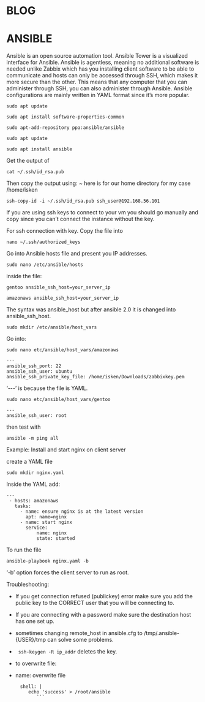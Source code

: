 # BLOG
# ANSIBLE 

 Ansible is an open source automation tool. Ansible Tower is a visualized interface for Ansible.
Ansible is agentless, meaning no additional software is needed unlike Zabbix which has you installing client software to be able to communicate and hosts can only be accessed through SSH, which makes it more secure than the other. This means that any computer that you can administer through SSH, you can also administer through Ansible. Ansible configurations are mainly written in YAML format since it’s more popular.


```sudo apt update```

```sudo apt install software-properties-common```

```sudo apt-add-repository ppa:ansible/ansible```

```sudo apt update```

```sudo apt install ansible```

Get the output of 

```cat ~/.ssh/id_rsa.pub```


Then copy the output using: ~ here is for our home directory for my case /home/isken

```ssh-copy-id -i ~/.ssh/id_rsa.pub ssh_user@192.168.56.101```

If you are using ssh keys to connect to your vm you should go manually and copy since you can’t connect the instance without the key.

For ssh connection with key.
Copy the file into

```nano ~/.ssh/authorized_keys```

Go into Ansible hosts file and present you IP addresses.

```sudo nano /etc/ansible/hosts```

inside the file:

```gentoo ansible_ssh_host=your_server_ip```

```amazonaws ansible_ssh_host=your_server_ip```


The syntax was ansible_host but after ansible 2.0 it is changed into ansible_ssh_host.

```sudo mkdir /etc/ansible/host_vars```

Go into:

```sudo nano etc/ansible/host_vars/amazonaws```

```
---
ansible_ssh_port: 22
ansible_ssh_user: ubuntu
ansible_ssh_private_key_file: /home/isken/Downloads/zabbixkey.pem
```

‘---’ is because the file is YAML.


```sudo nano etc/ansible/host_vars/gentoo```

```
---
ansible_ssh_user: root

```

then test with

```ansible -m ping all```

Example: Install and start nginx on client server

create a YAML file 

```sudo mkdir nginx.yaml```

Inside the YAML add:

```
---
 - hosts: amazonaws
   tasks:
     - name: ensure nginx is at the latest version
       apt: name=nginx
     - name: start nginx
       service:
           name: nginx
           state: started
   ```

To run the file

```ansible-playbook nginx.yaml -b```

‘-b’ option forces the client server to run as root.



Troubleshooting:

- If you get connection refused (publickey) error make sure you add the public key to the CORRECT	user that you will be connecting to.

- If you are connecting with a password make sure the destination host has one set up.

- sometimes changing remote_host in ansible.cfg to /tmp/.ansible-{USER}/tmp can solve some problems.

- ``` ssh-keygen -R ip_addr``` deletes the key.

- to overwrite file:

- name: overwrite file 
 ```
      shell: |
         echo 'success' > /root/ansible
            ```





